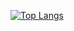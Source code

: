 
[![Top Langs](https://github-readme-stats.vercel.app/api/top-langs/?username=your-username&layout=compact)](https://github.com/sarapecoCS/github-readme-stats)

